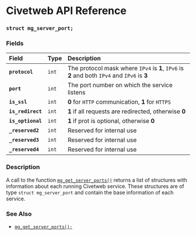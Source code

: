 # Civetweb API Reference

### `struct mg_server_port;`

### Fields

| Field | Type | Description |
| :--- | :--- | :--- |
|**`protocol`**|`int`|The protocol mask where `IPv4` is **1**, `IPv6` is **2** and both `IPv4` and `IPv6` is **3**|
|**`port`**|`int`|The port number on which the service listens|
|**`is_ssl`**|`int`|**0** for `HTTP` communication, **1** for `HTTPS`|
|**`is_redirect`**|`int`|**1** if all requests are redirected, otherwise **0**|
|**`is_optional`**|`int`|**1** if prot is optional, otherwise **0**|
|**`_reserved2`**|`int`|Reserved for internal use|
|**`_reserved3`**|`int`|Reserved for internal use|
|**`_reserved4`**|`int`|Reserved for internal use|

### Description

A call to the function [`mg_get_server_ports()`](mg_get_server_ports.md) returns a list of structures with information about each running Civetweb service. These structures are of type `struct mg_server_port` and contain the base information of each service.

### See Also

* [`mg_get_server_ports();`](mg_get_server_ports.md)
